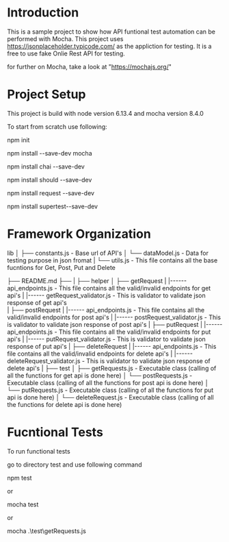 # Introduction

This is a sample project to show how API funtional test automation can be performed with Mocha.
This project uses https://jsonplaceholder.typicode.com/ as the appliction for testing. It is a free to use fake Onlie Rest API for testing.

for further on Mocha, take a look at "https://mochajs.org/"

# Project Setup

This project is build with node version 6.13.4 and mocha version 8.4.0

To start from scratch use following:

npm init

npm install --save-dev mocha

npm install chai --save-dev

npm install should --save-dev

npm install request --save-dev

npm install supertest--save-dev

# Framework Organization
lib
│   ├── constants.js         - Base url of API's
│   └── dataModel.js         - Data for testing purpose in json fromat
|   └── utils.js             - This file contains all the base fucntions for Get, Post, Put and Delete

├── README.md
├── 
|
├── helper
│   ├── getRequest
|         |------  api_endpoints.js           - This file contains all the valid/invalid endpoints for get api's
|         |------  getRequest_validator.js    - This is validator to validate json response of get api's  
|   ├── postRequest
|         |------  api_endpoints.js           - This file contains all the valid/invalid endpoints for post api's
|         |------  postRequest_validator.js    - This is validator to validate json response of post api's
|   ├── putRequest
|         |------  api_endpoints.js           - This file contains all the valid/invalid endpoints for put api's
|         |------  putRequest_validator.js    - This is validator to validate json response of put api's
|   ├── deleteRequest
|         |------  api_endpoints.js           - This file contains all the valid/invalid endpoints for delete api's
|         |------  deleteRequest_validator.js    - This is validator to validate json response of delete api's
|
├── test
│   ├── getRequests.js         - Executable class (calling of all the functions for get api is done here)
│   └── postRequests.js        - Executable class (calling of all the functions for post api is done here)
│   └── putRequests.js         - Executable class (calling of all the functions for put api is done here)
│   └── deleteRequest.js       - Executable class (calling of all the functions for delete api is done here)


# Fucntional Tests

To run functional tests

go to directory test and use following command

npm test

or

mocha test

or 

mocha .\test\getRequests.js

